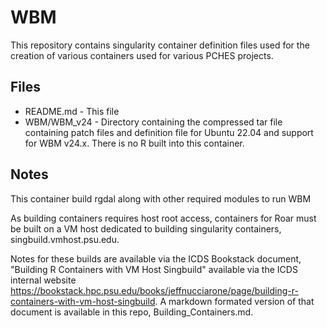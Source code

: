 # WBM
This repository contains singularity container definition files used for the creation of various containers used for various PCHES projects.

## Files

- README.md - This file
- WBM/WBM_v24 - Directory containing the compressed tar file containing patch files and definition file for Ubuntu 22.04 and support for WBM v24.x. There is no R built into this container.

## Notes

This container build rgdal along with other required modules to run WBM

As building containers requires host root access, containers for Roar must be built on a VM host dedicated to building singularity containers, singbuild.vmhost.psu.edu.

Notes for these builds are available via the ICDS Bookstack document, "Building R Containers with VM Host Singbuild" available via the ICDS internal website 
https://bookstack.hpc.psu.edu/books/jeffnucciarone/page/building-r-containers-with-vm-host-singbuild. 
A markdown formated version of that document is available in this repo, Building_Containers.md.
